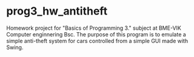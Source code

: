 # prog3_hw_antitheft
Homework project for "Basics of Programming 3." subject at BME-VIK Computer enginnering Bsc.
The purpose of this program is to emulate a simple anti-theft system for cars controlled from a simple GUI made with Swing.

